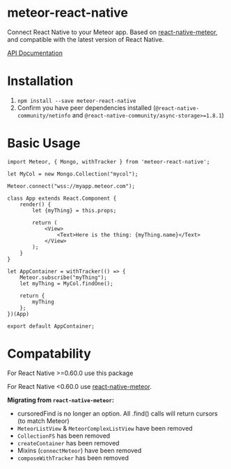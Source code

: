 # meteor-react-native
Connect React Native to your Meteor app. Based on [react-native-meteor](https://github.com/inProgress-team/react-native-meteor), and compatible with the latest version of React Native.

[API Documentation](/docs/api.md)

# Installation
1. `npm install --save meteor-react-native`
2. Confirm you have peer dependencies installed (`@react-native-community/netinfo` and `@react-native-community/async-storage>=1.8.1`)

# Basic Usage

````
import Meteor, { Mongo, withTracker } from 'meteor-react-native';

let MyCol = new Mongo.Collection("mycol");

Meteor.connect("wss://myapp.meteor.com");

class App extends React.Component {
    render() {
        let {myThing} = this.props;
        
        return (
            <View>
                <Text>Here is the thing: {myThing.name}</Text>
            </View>
        );
    }
}

let AppContainer = withTracker(() => {
    Meteor.subscribe("myThing");
    let myThing = MyCol.findOne();
    
    return {
        myThing
    };
})(App)

export default AppContainer;
````

# Compatability
For React Native >=0.60.0 use this package

For React Native <0.60.0 use [react-native-meteor](https://github.com/inProgress-team/react-native-meteor).

**Migrating from `react-native-meteor`:**
- cursoredFind is no longer an option. All .find() calls will return cursors (to match Meteor)
- `MeteorListView` & `MeteorComplexListView` have been removed
- `CollectionFS` has been removed
- `createContainer` has been removed
- Mixins (`connectMeteor`) have been removed
- `composeWithTracker` has been removed
